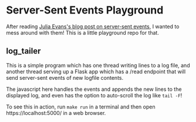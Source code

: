 # Server-Sent Events Playground

After reading [Julia Evans's blog post on server-sent
events](https://jvns.ca/blog/2021/01/12/day-36--server-sent-events-are-cool--and-a-fun-bug/),
I wanted to mess around with them! This is a little playground repo for that.

## log_tailer
This is a simple program which has one thread writing lines to a log file, and
another thread serving up a Flask app which has a /read endpoint that will send
server-sent events of new logfile contents.

The javascript here handles the events and appends the new lines to the
displayed log, and even has the option to auto-scroll the log like `tail -F`!

To see this in action, run `make run` in a terminal and then open
https://localhost:5000/ in a web browser.
